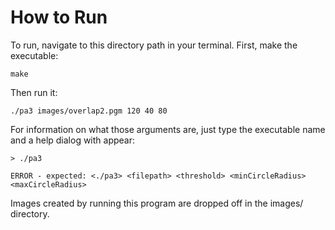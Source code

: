 # How to Run

To run, navigate to this directory path in your terminal. First, make the executable:

```
make
```

Then run it:

```
./pa3 images/overlap2.pgm 120 40 80
```

For information on what those arguments are, just type the executable name and a help dialog with appear:

```
> ./pa3

ERROR - expected: <./pa3> <filepath> <threshold> <minCircleRadius> <maxCircleRadius>
```

Images created by running this program are dropped off in the images/ directory.